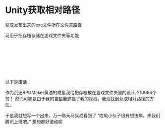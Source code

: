 # Unity获取相对路径

获取发布出来的exe文件所在文件夹路径

可用于把存档存储在游戏文件夹等功能

</br></br></br></br></br></br>

以下是废话：

作为沉迷RPGMaker黄油的咸鱼我给把存档放在游戏文件夹里的设计点10086个赞！
然而可能是由于我的含盐量遮挡了我的视线，我没找到获取相对路径的方法。

于是我就想写一个出来，万一哪天马叔叔看到了 “哎呦小伙子很有想法嘛，来我们腾讯上班吧。” 想想都好激动呢
